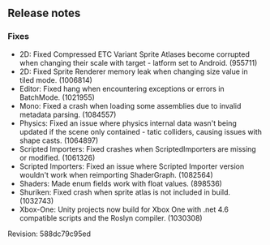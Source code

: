 ## Release notes

### Fixes

-   2D: Fixed Compressed ETC Variant Sprite Atlases become corrupted when changing their scale with target - latform set to Android. (955711)
-   2D: Fixed Sprite Renderer memory leak when changing size value in tiled mode. (1006814)
-   Editor: Fixed hang when encountering exceptions or errors in BatchMode. (1021955)
-   Mono: Fixed a crash when loading some assemblies due to invalid metadata parsing. (1084557)
-   Physics: Fixed an issue where physics internal data wasn\'t being updated if the scene only contained - tatic colliders, causing issues with shape casts. (1064897)
-   Scripted Importers: Fixed crashes when ScriptedImporters are missing or modified. (1061326)
-   Scripted Importers: Fixed an issue where Scripted Importer version wouldn\'t work when reimporting ShaderGraph. (1082564)
-   Shaders: Made enum fields work with float values. (898536)
-   Shuriken: Fixed crash when sprite atlas is not included in build. (1032743)
-   Xbox-One: Unity projects now build for Xbox One with .net 4.6 compatible scripts and the Roslyn compiler. (1030308)

Revision: 588dc79c95ed
